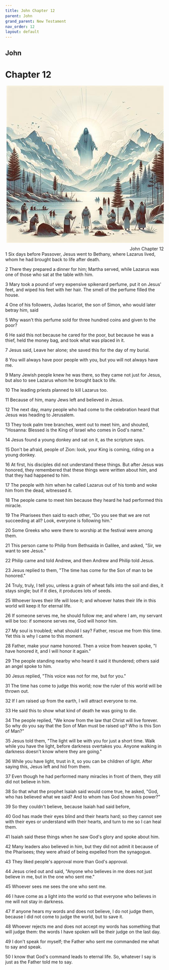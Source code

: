 ```yaml
---
title: John Chapter 12
parent: John
grand_parent: New Testament
nav_order: 12
layout: default
---
```


## John

# Chapter 12

<div style="clear: both; text-align: right;">
    <img src="/assets/Image/John/500/12.jpg" alt="John Chapter 12" class="chapter-image" style="max-width: 100%; height: auto; float: right; margin: 0 0 10px 10px; padding-left: 10%;">
    <figcaption style="font-size: 14px;">John Chapter 12</figcaption>
</div>
1 Six days before Passover, Jesus went to Bethany, where Lazarus lived, whom he had brought back to life after death.

2 There they prepared a dinner for him; Martha served, while Lazarus was one of those who sat at the table with him.

3 Mary took a pound of very expensive spikenard perfume, put it on Jesus' feet, and wiped his feet with her hair. The smell of the perfume filled the house.

4 One of his followers, Judas Iscariot, the son of Simon, who would later betray him, said

5 Why wasn't this perfume sold for three hundred coins and given to the poor?

6 He said this not because he cared for the poor, but because he was a thief, held the money bag, and took what was placed in it.

7 Jesus said, Leave her alone; she saved this for the day of my burial.

8 You will always have poor people with you, but you will not always have me.

9 Many Jewish people knew he was there, so they came not just for Jesus, but also to see Lazarus whom he brought back to life.

10 The leading priests planned to kill Lazarus too.

11 Because of him, many Jews left and believed in Jesus.

12 The next day, many people who had come to the celebration heard that Jesus was heading to Jerusalem.

13 They took palm tree branches, went out to meet him, and shouted, "Hosanna: Blessed is the King of Israel who comes in God's name."

14 Jesus found a young donkey and sat on it, as the scripture says.

15 Don't be afraid, people of Zion: look, your King is coming, riding on a young donkey.

16 At first, his disciples did not understand these things. But after Jesus was honored, they remembered that these things were written about him, and that they had happened to him.

17 The people with him when he called Lazarus out of his tomb and woke him from the dead, witnessed it.

18 The people came to meet him because they heard he had performed this miracle.

19 The Pharisees then said to each other, "Do you see that we are not succeeding at all? Look, everyone is following him."

20 Some Greeks who were there to worship at the festival were among them.

21 This person came to Philip from Bethsaida in Galilee, and asked, "Sir, we want to see Jesus."

22 Philip came and told Andrew, and then Andrew and Philip told Jesus.

23 Jesus replied to them, "The time has come for the Son of man to be honored."

24 Truly, truly, I tell you, unless a grain of wheat falls into the soil and dies, it stays single; but if it dies, it produces lots of seeds.

25 Whoever loves their life will lose it; and whoever hates their life in this world will keep it for eternal life.

26 If someone serves me, he should follow me; and where I am, my servant will be too: if someone serves me, God will honor him.

27 My soul is troubled; what should I say? Father, rescue me from this time. Yet this is why I came to this moment.

28 Father, make your name honored. Then a voice from heaven spoke, "I have honored it, and I will honor it again."

29 The people standing nearby who heard it said it thundered; others said an angel spoke to him.

30 Jesus replied, "This voice was not for me, but for you."

31 The time has come to judge this world; now the ruler of this world will be thrown out.

32 If I am raised up from the earth, I will attract everyone to me.

33 He said this to show what kind of death he was going to die.

34 The people replied, "We know from the law that Christ will live forever. So why do you say that the Son of Man must be raised up? Who is this Son of Man?"

35 Jesus told them, "The light will be with you for just a short time. Walk while you have the light, before darkness overtakes you. Anyone walking in darkness doesn't know where they are going."

36 While you have light, trust in it, so you can be children of light. After saying this, Jesus left and hid from them.

37 Even though he had performed many miracles in front of them, they still did not believe in him.

38 So that what the prophet Isaiah said would come true, he asked, "God, who has believed what we said? And to whom has God shown his power?"

39 So they couldn't believe, because Isaiah had said before,

40 God has made their eyes blind and their hearts hard; so they cannot see with their eyes or understand with their hearts, and turn to me so I can heal them.

41 Isaiah said these things when he saw God's glory and spoke about him.

42 Many leaders also believed in him, but they did not admit it because of the Pharisees; they were afraid of being expelled from the synagogue.

43 They liked people's approval more than God's approval.

44 Jesus cried out and said, "Anyone who believes in me does not just believe in me, but in the one who sent me."

45 Whoever sees me sees the one who sent me.

46 I have come as a light into the world so that everyone who believes in me will not stay in darkness.

47 If anyone hears my words and does not believe, I do not judge them, because I did not come to judge the world, but to save it.

48 Whoever rejects me and does not accept my words has something that will judge them: the words I have spoken will be their judge on the last day.

49 I don't speak for myself; the Father who sent me commanded me what to say and speak.

50 I know that God's command leads to eternal life. So, whatever I say is just as the Father told me to say.


